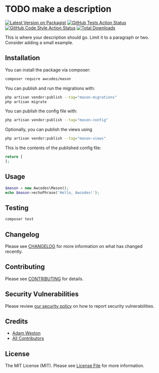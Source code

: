 # TODO make a description

[![Latest Version on Packagist](https://img.shields.io/packagist/v/awcodes/mason.svg?style=flat-square)](https://packagist.org/packages/awcodes/mason)
[![GitHub Tests Action Status](https://img.shields.io/github/actions/workflow/status/awcodes/mason/run-tests.yml?branch=main&label=tests&style=flat-square)](https://github.com/awcodes/mason/actions?query=workflow%3Arun-tests+branch%3Amain)
[![GitHub Code Style Action Status](https://img.shields.io/github/actions/workflow/status/awcodes/mason/fix-php-code-styling.yml?branch=main&label=code%20style&style=flat-square)](https://github.com/awcodes/mason/actions?query=workflow%3A"Fix+PHP+code+styling"+branch%3Amain)
[![Total Downloads](https://img.shields.io/packagist/dt/awcodes/mason.svg?style=flat-square)](https://packagist.org/packages/awcodes/mason)



This is where your description should go. Limit it to a paragraph or two. Consider adding a small example.

## Installation

You can install the package via composer:

```bash
composer require awcodes/mason
```

You can publish and run the migrations with:

```bash
php artisan vendor:publish --tag="mason-migrations"
php artisan migrate
```

You can publish the config file with:

```bash
php artisan vendor:publish --tag="mason-config"
```

Optionally, you can publish the views using

```bash
php artisan vendor:publish --tag="mason-views"
```

This is the contents of the published config file:

```php
return [
];
```

## Usage

```php
$mason = new Awcodes\Mason();
echo $mason->echoPhrase('Hello, Awcodes!');
```

## Testing

```bash
composer test
```

## Changelog

Please see [CHANGELOG](CHANGELOG.md) for more information on what has changed recently.

## Contributing

Please see [CONTRIBUTING](.github/CONTRIBUTING.md) for details.

## Security Vulnerabilities

Please review [our security policy](../../security/policy) on how to report security vulnerabilities.

## Credits

- [Adam Weston](https://github.com/awcodes)
- [All Contributors](../../contributors)

## License

The MIT License (MIT). Please see [License File](LICENSE.md) for more information.
